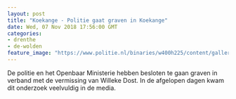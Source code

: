 ```yaml
---
layout: post
title: "Koekange - Politie gaat graven in Koekange"
date: Wed, 07 Nov 2018 17:56:00 GMT
categories: 
- drenthe 
- de-wolden 
feature_image: "https://www.politie.nl/binaries/w400h225/content/gallery/politie/vermist/vermiste-volwassenen/1992/januari/willeke-dost.jpg"
---
```


De politie en het Openbaar Ministerie hebben besloten te gaan graven in verband met de vermissing van Willeke Dost. In de afgelopen dagen kwam dit onderzoek veelvuldig in de media.
